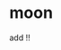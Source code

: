 # moon

<!-- 
@REM 判斷 clone 是否成功
@REM (1) git clone  https://github.com/hub0516/moon.git 
@REM (2) add .vscode 和 .gitignore 和 remoto.bat(不能新增上去key)
 -->

add !!
